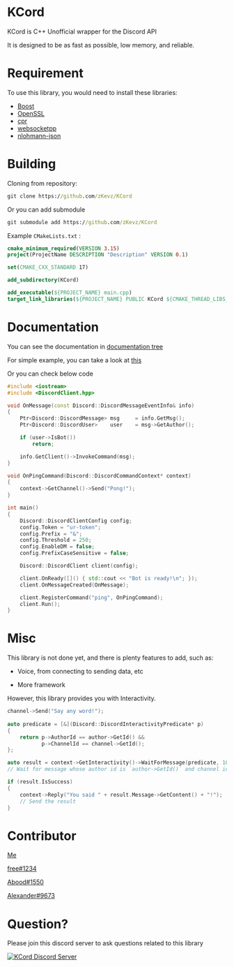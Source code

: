# KCord
KCord is C++ Unofficial wrapper for the Discord API

It is designed to be as fast as possible, low memory, and reliable.

# Requirement
To use this library, you would need to install these libraries:
- [Boost](https://www.boost.org/)
- [OpenSSL](https://www.openssl.org/)
- [cpr](https://github.com/whoshuu/cpr)
- [websocketpp](https://github.com/zaphoyd/websocketpp)
- [nlohmann-json](https://github.com/nlohmann/json)

# Building
Cloning from repository:

```cmd
git clone https://github.com/zKevz/KCord
```

Or you can add submodule

```cmd
git submodule add https://github.com/zKevz/KCord
```

Example `CMakeLists.txt` :

```cmake
cmake_minimum_required(VERSION 3.15)
project(ProjectName DESCRIPTION "Description" VERSION 0.1)

set(CMAKE_CXX_STANDARD 17)

add_subdirectory(KCord)

add_executable(${PROJECT_NAME} main.cpp)
target_link_libraries(${PROJECT_NAME} PUBLIC KCord ${CMAKE_THREAD_LIBS_INIT})
```

# Documentation
You can see the documentation in [documentation tree](https://github.com/zKevz/KCord/tree/main/documentation)

For simple example, you can take a look at [this](https://github.com/zKevz/KCord/blob/main/examples/SimpleBot.cpp)

Or you can check below code
```cpp
#include <iostream>
#include <DiscordClient.hpp>

void OnMessage(const Discord::DiscordMessageEventInfo& info)
{
    Ptr<Discord::DiscordMessage> msg     = info.GetMsg();
    Ptr<Discord::DiscordUser>    user    = msg->GetAuthor();

    if (user->IsBot())
        return;

    info.GetClient()->InvokeCommand(msg);
}

void OnPingCommand(Discord::DiscordCommandContext* context)
{
    context->GetChannel()->Send("Pong!");
}

int main()
{
    Discord::DiscordClientConfig config;
    config.Token = "ur-token";
    config.Prefix = "&";
    config.Threshold = 250;
    config.EnableDM = false;
    config.PrefixCaseSensitive = false;

    Discord::DiscordClient client(config);

    client.OnReady([]() { std::cout << "Bot is ready!\n"; });
    client.OnMessageCreated(OnMessage);

    client.RegisterCommand("ping", OnPingCommand);
    client.Run();
}

```

# Misc
This library is not done yet, and there is plenty features to add, such as:

- Voice, from connecting to sending data, etc

- More framework

However, this library provides you with Interactivity.

```cpp
channel->Send("Say any word!");
    
auto predicate = [&](Discord::DiscordInteractivityPredicate* p)
{
    return p->AuthorId == author->GetId() && 
           p->ChannelId == channel->GetId();
};

auto result = context->GetInteractivity()->WaitForMessage(predicate, 10s);
// Wait for message whose author id is `author->GetId()` and channel id is `channel->GetId()`

if (result.IsSuccess)
{
    context->Reply("You said " + result.Message->GetContent() + "!");
    // Send the result
}
```

# Contributor
[Me](https://github.com/zKevz)

[free#1234](https://github.com/smhman)

[Abood#1550](https://github.com/AboodTBR)

[Alexander#9673](https://github.com/Alexander9673)

# Question?
Please join this discord server to ask questions related to this library

[![KCord Discord Server](https://discord.com/api/guilds/868134117965955162/embed.png?style=banner3)](https://discord.gg/YQg8x29MPw)